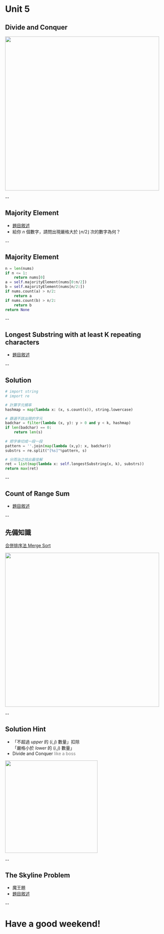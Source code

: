 # Unit 5
## Divide and Conquer

<img src="http://bigdata.ices.utexas.edu/wp-content/uploads/2014/03/divide-and-conquer1.png" style="width:500px">

--

## Majority Element

* [題目敘述](https://leetcode.com/problems/majority-element/)
* 給你 $n$ 個數字，請問出現嚴格大於 $\lfloor n/2\rfloor$ 次的數字為何？

--

## Majority Element

```python
n = len(nums)
if n <= 1:
    return nums[0]
a = self.majorityElement(nums[0:n/2])
b = self.majorityElement(nums[n/2:])
if nums.count(a) > n/2:
    return a
if nums.count(b) > n/2:
    return b
return None
```

--

## Longest Substring with at least K repeating characters

* [題目敘述](https://leetcode.com/problems/longest-substring-with-at-least-k-repeating-characters/)


--

## Solution

```python
# import string
# import re

# 計算字元頻率
hashmap = map(lambda x: (x, s.count(x)), string.lowercase)

# 篩選不該出現的字元
badchar = filter(lambda (x, y): y > 0 and y < k, hashmap)
if len(badchar) == 0:
    return len(s)
    
# 把字串切成一段一段
pattern = ''.join(map(lambda (x,y): x, badchar))
substrs = re.split("[%s]"%pattern, s)

# 分而治之找出最佳解
ret = list(map(lambda x: self.longestSubstring(x, k), substrs))
return max(ret)
```
<!-- .element: style="font-size:35%" -->

--

## Count of Range Sum

* [題目敘述](https://leetcode.com/problems/count-of-range-sum/)


--

## 先備知識

[合併排序法 Merge Sort](https://en.wikipedia.org/wiki/Merge_sort)

<img src="https://tshop.r10s.com/8f0/814/b7ab/fe36/b09f/58bb/9b47/11a8e6bf81005056ae3884.jpg" style="width:500px">

--

## Solution Hint

* 「不超過 $upper$ 的 $(i, j)$ 數量」扣除<br>「嚴格小於 $lower$ 的 $(i, j)$ 數量」
* Divide and Conquer <font color=gray>like a boss</font>

<img src="http://synergizeonline.net/bookmark-awards/wp-content/uploads/2013/09/like-a-boss21.jpg" style="width:300px">


--

## The Skyline Problem

* 魔王題
* [題目敘述](https://leetcode.com/problems/the-skyline-problem/)

--

# Have a good weekend!